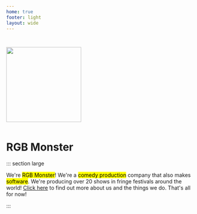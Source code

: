 ```yaml
---
home: true
footer: light
layout: wide
---
```


<div class="flexer" style="justify-content: center; margin-top: 3em;"><img src="/monster.webp" style="width: min(200px, 40vw);" /></div>

<h1 class="standalone" style="padding-top: 10px;">
    RGB Monster
</h1>

::: section large

We're <mark>RGB Monster</mark>! We're a <mark class="subtle">comedy production</mark> company that also makes <mark class="subtle">software</mark>. We're producing over 20 shows in fringe festivals around the world! <a href="/about-us">Click here</a> to find out more about us and the things we do. That's all for now!

:::

<ShowTypesListing filter="Edinburgh August 2024" />
